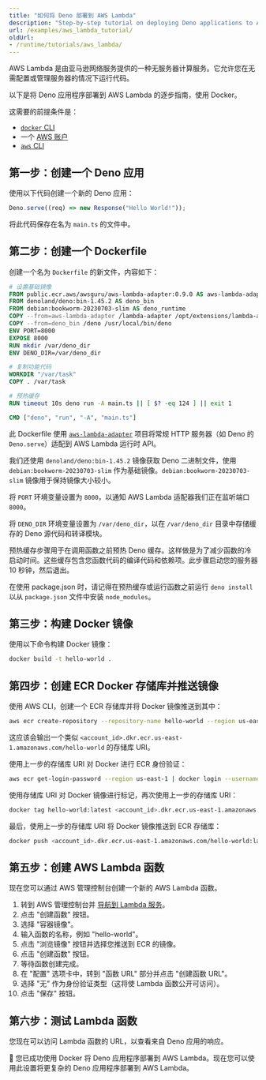 ```yaml
---
title: "如何将 Deno 部署到 AWS Lambda"
description: "Step-by-step tutorial on deploying Deno applications to AWS Lambda. Learn about Docker containerization, ECR repositories, function configuration, and how to set up serverless Deno apps on AWS."
url: /examples/aws_lambda_tutorial/
oldUrl:
- /runtime/tutorials/aws_lambda/
---
```


AWS Lambda 是由亚马逊网络服务提供的一种无服务器计算服务。它允许您在无需配置或管理服务器的情况下运行代码。

以下是将 Deno 应用程序部署到 AWS Lambda 的逐步指南，使用 Docker。

这需要的前提条件是：

- [`docker` CLI](https://docs.docker.com/reference/cli/docker/)
- 一个 [AWS 账户](https://aws.amazon.com)
- [`aws` CLI](https://docs.aws.amazon.com/cli/latest/userguide/getting-started-install.html)

## 第一步：创建一个 Deno 应用

使用以下代码创建一个新的 Deno 应用：

```ts title="main.ts"
Deno.serve((req) => new Response("Hello World!"));
```

将此代码保存在名为 `main.ts` 的文件中。

## 第二步：创建一个 Dockerfile

创建一个名为 `Dockerfile` 的新文件，内容如下：

```Dockerfile
# 设置基础镜像
FROM public.ecr.aws/awsguru/aws-lambda-adapter:0.9.0 AS aws-lambda-adapter
FROM denoland/deno:bin-1.45.2 AS deno_bin
FROM debian:bookworm-20230703-slim AS deno_runtime
COPY --from=aws-lambda-adapter /lambda-adapter /opt/extensions/lambda-adapter
COPY --from=deno_bin /deno /usr/local/bin/deno
ENV PORT=8000
EXPOSE 8000
RUN mkdir /var/deno_dir
ENV DENO_DIR=/var/deno_dir

# 复制功能代码
WORKDIR "/var/task"
COPY . /var/task

# 预热缓存
RUN timeout 10s deno run -A main.ts || [ $? -eq 124 ] || exit 1

CMD ["deno", "run", "-A", "main.ts"]
```

此 Dockerfile 使用
[`aws-lambda-adapter`](https://github.com/awslabs/aws-lambda-web-adapter)
项目将常规 HTTP 服务器（如 Deno 的 `Deno.serve`）适配到 AWS
Lambda 运行时 API。

我们还使用 `denoland/deno:bin-1.45.2` 镜像获取 Deno 二进制文件，使用 `debian:bookworm-20230703-slim` 作为基础镜像。`debian:bookworm-20230703-slim` 镜像用于保持镜像大小较小。

将 `PORT` 环境变量设置为 `8000`，以通知 AWS Lambda 适配器我们正在监听端口 `8000`。

将 `DENO_DIR` 环境变量设置为 `/var/deno_dir`，以在 `/var/deno_dir` 目录中存储缓存的 Deno 源代码和转译模块。

预热缓存步骤用于在调用函数之前预热 Deno 缓存。这样做是为了减少函数的冷启动时间。这些缓存包含您函数代码的编译代码和依赖项。此步骤启动您的服务器 10 秒钟，然后退出。

在使用 package.json 时，请记得在预热缓存或运行函数之前运行 `deno install` 以从 `package.json` 文件中安装 `node_modules`。

## 第三步：构建 Docker 镜像

使用以下命令构建 Docker 镜像：

```bash
docker build -t hello-world .
```

## 第四步：创建 ECR Docker 存储库并推送镜像

使用 AWS CLI，创建一个 ECR 存储库并将 Docker 镜像推送到其中：

```bash
aws ecr create-repository --repository-name hello-world --region us-east-1 | grep repositoryUri
```

这应该会输出一个类似 `<account_id>.dkr.ecr.us-east-1.amazonaws.com/hello-world` 的存储库 URI。

使用上一步的存储库 URI 对 Docker 进行 ECR 身份验证：

```bash
aws ecr get-login-password --region us-east-1 | docker login --username AWS --password-stdin <account_id>.dkr.ecr.us-east-1.amazonaws.com
```

使用存储库 URI 对 Docker 镜像进行标记，再次使用上一步的存储库 URI：

```bash
docker tag hello-world:latest <account_id>.dkr.ecr.us-east-1.amazonaws.com/hello-world:latest
```

最后，使用上一步的存储库 URI 将 Docker 镜像推送到 ECR 存储库：

```bash
docker push <account_id>.dkr.ecr.us-east-1.amazonaws.com/hello-world:latest
```

## 第五步：创建 AWS Lambda 函数

现在您可以通过 AWS 管理控制台创建一个新的 AWS Lambda 函数。

1. 转到 AWS 管理控制台并 
   [导航到 Lambda 服务](https://us-east-1.console.aws.amazon.com/lambda/home?region=us-east-1)。
2. 点击 "创建函数" 按钮。
3. 选择 "容器镜像"。
4. 输入函数的名称，例如 "hello-world"。
5. 点击 "浏览镜像" 按钮并选择您推送到 ECR 的镜像。
6. 点击 "创建函数" 按钮。
7. 等待函数创建完成。
8. 在 "配置" 选项卡中，转到 "函数 URL" 部分并点击 
   "创建函数 URL"。
9. 选择 "无" 作为身份验证类型（这将使 Lambda 函数公开可访问）。
10. 点击 "保存" 按钮。

## 第六步：测试 Lambda 函数

您现在可以访问 Lambda 函数的 URL，以查看来自 Deno 应用的响应。

🦕 您已成功使用 Docker 将 Deno 应用程序部署到 AWS Lambda。现在您可以使用此设置将更复杂的 Deno 应用程序部署到 AWS Lambda。
